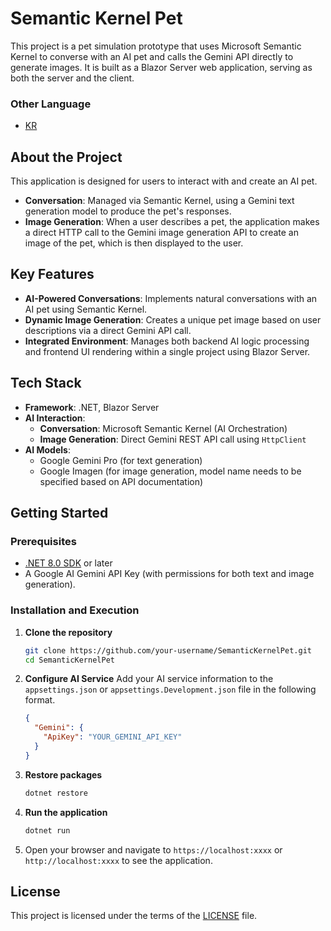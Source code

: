 # Semantic Kernel Pet

This project is a pet simulation prototype that uses Microsoft Semantic Kernel to converse with an AI pet and calls the Gemini API directly to generate images. It is built as a Blazor Server web application, serving as both the server and the client.

### Other Language  

- [KR](./README_KR.md)

## About the Project

This application is designed for users to interact with and create an AI pet.
-   **Conversation**: Managed via Semantic Kernel, using a Gemini text generation model to produce the pet's responses.
-   **Image Generation**: When a user describes a pet, the application makes a direct HTTP call to the Gemini image generation API to create an image of the pet, which is then displayed to the user.

## Key Features

-   **AI-Powered Conversations**: Implements natural conversations with an AI pet using Semantic Kernel.
-   **Dynamic Image Generation**: Creates a unique pet image based on user descriptions via a direct Gemini API call.
-   **Integrated Environment**: Manages both backend AI logic processing and frontend UI rendering within a single project using Blazor Server.

## Tech Stack

-   **Framework**: .NET, Blazor Server
-   **AI Interaction**:
    -   **Conversation**: Microsoft Semantic Kernel (AI Orchestration)
    -   **Image Generation**: Direct Gemini REST API call using `HttpClient`
-   **AI Models**:
    -   Google Gemini Pro (for text generation)
    -   Google Imagen (for image generation, model name needs to be specified based on API documentation)

## Getting Started

### Prerequisites

-   [.NET 8.0 SDK](https://dotnet.microsoft.com/download/dotnet/8.0) or later
-   A Google AI Gemini API Key (with permissions for both text and image generation).

### Installation and Execution

1.  **Clone the repository**
    ```bash
    git clone https://github.com/your-username/SemanticKernelPet.git
    cd SemanticKernelPet
    ```

2.  **Configure AI Service**
    Add your AI service information to the `appsettings.json` or `appsettings.Development.json` file in the following format.

    ```json
    {
      "Gemini": {
        "ApiKey": "YOUR_GEMINI_API_KEY"
      }
    }
    ```

3.  **Restore packages**
    ```bash
    dotnet restore
    ```

4.  **Run the application**
    ```bash
    dotnet run
    ```

5.  Open your browser and navigate to `https://localhost:xxxx` or `http://localhost:xxxx` to see the application.

## License

This project is licensed under the terms of the [LICENSE](LICENSE) file.
